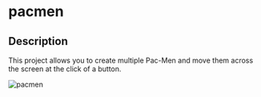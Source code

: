 # pacmen

## Description

This project allows you to create multiple Pac-Men and move them across the screen at the click of a button. 

![pacmen](https://user-images.githubusercontent.com/106566230/184941583-e97fd59b-c9d0-45a5-a06c-435275d35ad1.png)
